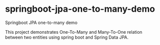 # springboot-jpa-one-to-many-demo
Springboot JPA one-to-many demo

This project demonstrates One-To-Many and Many-To-One relation between two entities using spring boot and Spring Data JPA.
